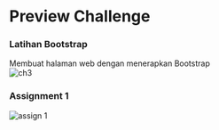 # Preview Challenge
### Latihan Bootstrap  <br>
Membuat halaman web dengan menerapkan Bootstrap<br>
![ch3](https://user-images.githubusercontent.com/72425456/187076212-23bb1273-faf7-4a95-aa0e-fa0f0fcf16e6.jpg)


### Assignment 1 <br>

![assign 1](https://user-images.githubusercontent.com/72425456/187076411-90c3ebaf-6966-47f7-8244-7ccaf147085e.jpg)
